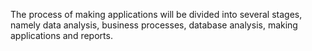 The process of making applications will be divided into several stages, namely data analysis, business processes, database analysis, making applications and reports.
